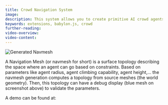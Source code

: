 ```yaml
---
title: Crowd Navigation System
image:
description: This system allows you to create primitive AI crowd agents that follow a path along a specific mesh.
keywords: extensions, babylon.js, crowd
further-reading:
video-overview:
video-content:
---
```


![Generated Navmesh ](/img/extensions/navigation/NavMeshGeneration.png)

A Navigation Mesh (or navmesh for short) is a surface topology describing the space where an agent can go based on constraints.
Based on parameters like agent radius, agent climbing capability, agent height,... the navmesh generation computes a topology from source meshes (the world geometry).
Then, this topology can have a debug display (blue mesh on screenshot above) to validate the parameters.

A demo can be found at: <Playground id="#HFY257#4" title="Crowd Navigation Demo" description="Simple example showcasing the crowd agent and nav mesh systems."/>
